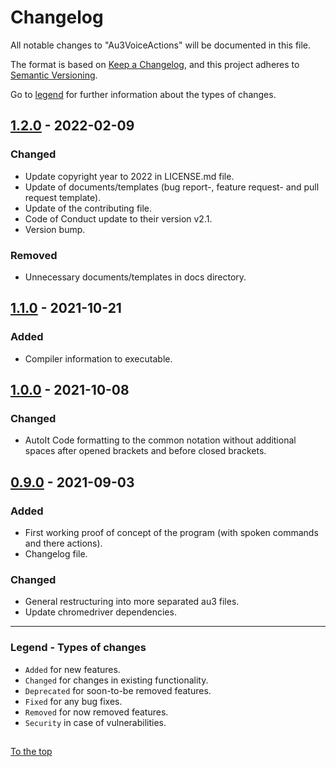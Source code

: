 #####

# Changelog

All notable changes to "Au3VoiceActions" will be documented in this file.

The format is based on [Keep a Changelog](https://keepachangelog.com/en/1.0.0/),
and this project adheres to [Semantic Versioning](https://semver.org/spec/v2.0.0.html).

Go to [legend](#legend---types-of-changes) for further information about the types of changes.

## [1.2.0] - 2022-02-09

### Changed

- Update copyright year to 2022 in LICENSE.md file.
- Update of documents/templates (bug report-, feature request- and pull request template).
- Update of the contributing file.
- Code of Conduct update to their version v2.1.
- Version bump.

### Removed

- Unnecessary documents/templates in docs directory.

## [1.1.0] - 2021-10-21

### Added

- Compiler information to executable.

## [1.0.0] - 2021-10-08

### Changed

- AutoIt Code formatting to the common notation without additional spaces after opened brackets and before closed brackets.

## [0.9.0] - 2021-09-03

### Added

- First working proof of concept of the program (with spoken commands and there actions).
- Changelog file.

### Changed

- General restructuring into more separated au3 files.
- Update chromedriver dependencies.

[1.2.0]: https://github.com/Sven-Seyfert/Au3VoiceActions/compare/v1.1.0...v1.2.0
[1.1.0]: https://github.com/Sven-Seyfert/Au3VoiceActions/compare/v1.0.0...v1.1.0
[1.0.0]: https://github.com/Sven-Seyfert/Au3VoiceActions/compare/v0.9.0...v1.0.0
[0.9.0]: https://github.com/Sven-Seyfert/Au3VoiceActions/releases/tag/v0.9.0

---

### Legend - Types of changes

- `Added` for new features.
- `Changed` for changes in existing functionality.
- `Deprecated` for soon-to-be removed features.
- `Fixed` for any bug fixes.
- `Removed` for now removed features.
- `Security` in case of vulnerabilities.

##

[To the top](#)
